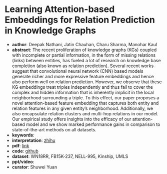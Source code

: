 # Learning Attention-based Embeddings for Relation Prediction in Knowledge Graphs
* **author**: Deepak Nathani, Jatin Chauhan, Charu Sharma, Manohar Kaul
* **abstract**: The recent proliferation of knowledge graphs (KGs) coupled with incomplete or partial information, in the form of missing relations (links) between entities, has fueled a lot of research on knowledge base completion (also known as relation prediction). Several recent works suggest that convolutional neural network (CNN) based models generate richer and more expressive feature embeddings and hence also perform well on relation prediction. However, we observe that these KG embeddings treat triples independently and thus fail to cover the complex and hidden information that is inherently implicit in the local neighborhood surrounding a triple. To this effect, our paper proposes a novel attention-based feature embedding that captures both entity and relation features in any given entity’s neighborhood. Additionally, we also encapsulate relation clusters and multi-hop relations in our model. Our empirical study offers insights into the efficacy of our attention-based model and we show marked performance gains in comparison to state-of-the-art methods on all datasets.
* **keywords**: 
* **interpretation**: [zhihu](https://zhuanlan.zhihu.com/p/97690465?from_voters_page=true)
* **pdf**:  [link](https://www.aclweb.org/anthology/P19-1466.pdf)
* **code**: [github](https://github.com/deepakn97/relationPrediction)
* **dataset**:  WN18RR, FB15K-237, NELL-995, Kinship, UMLS
* **ppt/video**: 
* **curator**: Shuwei Yuan
